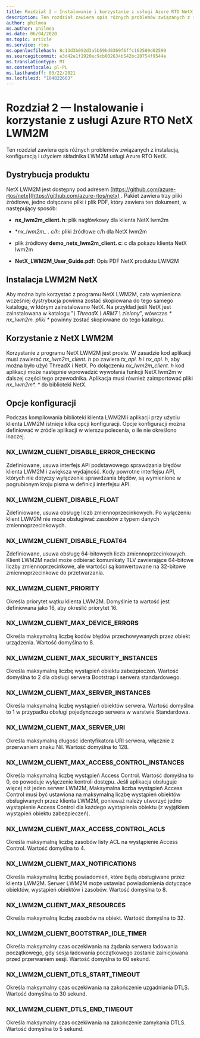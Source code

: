 ```yaml
---
title: Rozdział 2 — Instalowanie i korzystanie z usługi Azure RTO NetX LWM2M
description: Ten rozdział zawiera opis różnych problemów związanych z instalacją, konfiguracją i użyciem składnika LWM2M usługi Azure RTO NetX.
author: philmea
ms.author: philmea
ms.date: 06/04/2020
ms.topic: article
ms.service: rtos
ms.openlocfilehash: 8c13d3b092d3a5b59bd0369f6ffc162509d02590
ms.sourcegitcommit: e3d42e1f2920ec9cb002634b542bc20754f9544e
ms.translationtype: MT
ms.contentlocale: pl-PL
ms.lasthandoff: 03/22/2021
ms.locfileid: "104822603"
---
```

# <a name="chapter-2---installation-and-use-of-azure-rtos-netx-lwm2m"></a>Rozdział 2 — Instalowanie i korzystanie z usługi Azure RTO NetX LWM2M

Ten rozdział zawiera opis różnych problemów związanych z instalacją, konfiguracją i użyciem składnika LWM2M usługi Azure RTO NetX.

## <a name="product-distribution"></a>Dystrybucja produktu

NetX LWM2M jest dostępny pod adresem [https://github.com/azure-rtos/netx](https://github.com/azure-rtos/netx) . Pakiet zawiera trzy pliki źródłowe, jedno dołączane pliki i plik PDF, który zawiera ten dokument, w następujący sposób:

- **nx_lwm2m_client. h**: plik nagłówkowy dla klienta NetX lwm2m

- **nx_lwm2m_ *. c/h**: pliki źródłowe c/h dla NetX lwm2m

- plik źródłowy **demo_netx_lwm2m_client. c**: c dla pokazu klienta NetX lwm2m

- **NetX_LWM2M_User_Guide.pdf**: Opis PDF NetX produktu LWM2M

## <a name="netx-lwm2m-installation"></a>Instalacja LWM2M NetX

Aby można było korzystać z programu NetX LWM2M, cała wymieniona wcześniej dystrybucja powinna zostać skopiowana do tego samego katalogu, w którym zainstalowano NetX. Na przykład jeśli NetX jest zainstalowana w katalogu "*\\ ThreadX \\ ARM7 \\ zielony*", wówczas *&#42; nx_lwm2m. pliki &#42;* powinny zostać skopiowane do tego katalogu.

## <a name="using-netx-lwm2m"></a>Korzystanie z NetX LWM2M

Korzystanie z programu NetX LWM2M jest proste. W zasadzie kod aplikacji musi zawierać *nx_lwm2m_client. h* po zawiera *tx_api. h* i *nx_api. h*, aby można było użyć ThreadX i NetX. Po dołączeniu *nx_lwm2m_client. h* kod aplikacji może następnie wprowadzić wywołania funkcji NetX lwm2m w dalszej części tego przewodnika. Aplikacja musi również zaimportować pliki *nx_lwm2m&#42;. &#42;* do biblioteki NetX.

## <a name="configuration-options"></a>Opcje konfiguracji

Podczas kompilowania biblioteki klienta LWM2M i aplikacji przy użyciu klienta LWM2M istnieje kilka opcji konfiguracji. Opcje konfiguracji można definiować w źródle aplikacji w wierszu polecenia, o ile nie określono inaczej.

### <a name="nx_lwm2m_client_disable_error_checking"></a>NX_LWM2M_CLIENT_DISABLE_ERROR_CHECKING

Zdefiniowane, usuwa interfejs API podstawowego sprawdzania błędów klienta LWM2M i zwiększa wydajność. Kody powrotne interfejsu API, których nie dotyczy wyłączenie sprawdzania błędów, są wymienione w pogrubionym kroju pisma w definicji interfejsu API.

### <a name="nx_lwm2m_client_disable_float"></a>NX_LWM2M_CLIENT_DISABLE_FLOAT

Zdefiniowane, usuwa obsługę liczb zmiennoprzecinkowych. Po wyłączeniu klient LWM2M nie może obsługiwać zasobów z typem danych zmiennoprzecinkowych.

### <a name="nx_lwm2m_client_disable_float64"></a>NX_LWM2M_CLIENT_DISABLE_FLOAT64

Zdefiniowane, usuwa obsługę 64-bitowych liczb zmiennoprzecinkowych. Klient LWM2M nadal może odbierać komunikaty TLV zawierające 64-bitowe liczby zmiennoprzecinkowe, ale wartości są konwertowane na 32-bitowe zmiennoprzecinkowe do przetwarzania.

### <a name="nx_lwm2m_client_priority"></a>NX_LWM2M_CLIENT_PRIORITY

Określa priorytet wątku klienta LWM2M. Domyślnie ta wartość jest definiowana jako 16, aby określić priorytet 16.

### <a name="nx_lwm2m_client_max_device_errors"></a>NX_LWM2M_CLIENT_MAX_DEVICE_ERRORS

Określa maksymalną liczbę kodów błędów przechowywanych przez obiekt urządzenia. Wartość domyślna to 8.

### <a name="nx_lwm2m_client_max_security_instances"></a>NX_LWM2M_CLIENT_MAX_SECURITY_INSTANCES

Określa maksymalną liczbę wystąpień obiektu zabezpieczeń. Wartość domyślna to 2 dla obsługi serwera Bootstrap i serwera standardowego.

### <a name="nx_lwm2m_client_max_server_instances"></a>NX_LWM2M_CLIENT_MAX_SERVER_INSTANCES

Określa maksymalną liczbę wystąpień obiektów serwera. Wartość domyślna to 1 w przypadku obsługi pojedynczego serwera w warstwie Standardowa.

### <a name="nx_lwm2m_client_max_server_uri"></a>NX_LWM2M_CLIENT_MAX_SERVER_URI

Określa maksymalną długość identyfikatora URI serwera, włącznie z przerwaniem znaku Nil. Wartość domyślna to 128.

### <a name="nx_lwm2m_client_max_access_control_instances"></a>NX_LWM2M_CLIENT_MAX_ACCESS_CONTROL_INSTANCES

Określa maksymalną liczbę wystąpień Access Control. Wartość domyślna to 0, co powoduje wyłączenie kontroli dostępu. Jeśli aplikacja obsługuje więcej niż jeden serwer LWM2M, Maksymalna liczba wystąpień Access Control musi być ustawiona na maksymalną liczbę wystąpień obiektów obsługiwanych przez klienta LWM2M, ponieważ należy utworzyć jedno wystąpienie Access Control dla każdego wystąpienia obiektu (z wyjątkiem wystąpień obiektu zabezpieczeń).

### <a name="nx_lwm2m_client_max_access_control_acls"></a>NX_LWM2M_CLIENT_MAX_ACCESS_CONTROL_ACLS

Określa maksymalną liczbę zasobów listy ACL na wystąpienie Access Control. Wartość domyślna to 4.

### <a name="nx_lwm2m_client_max_notifications"></a>NX_LWM2M_CLIENT_MAX_NOTIFICATIONS

Określa maksymalną liczbę powiadomień, które będą obsługiwane przez klienta LWM2M. Serwer LWM2M może ustawiać powiadomienia dotyczące obiektów, wystąpień obiektów i zasobów. Wartość domyślna to 8.

### <a name="nx_lwm2m_client_max_resources"></a>NX_LWM2M_CLIENT_MAX_RESOURCES

Określa maksymalną liczbę zasobów na obiekt. Wartość domyślna to 32.

### <a name="nx_lwm2m_client_bootstrap_idle_timer"></a>NX_LWM2M_CLIENT_BOOTSTRAP_IDLE_TIMER

Określa maksymalny czas oczekiwania na żądania serwera ładowania początkowego, gdy sesja ładowania początkowego zostanie zainicjowana przed przerwaniem sesji. Wartość domyślna to 60 sekund.

### <a name="nx_lwm2m_client_dtls_start_timeout"></a>NX_LWM2M_CLIENT_DTLS_START_TIMEOUT

Określa maksymalny czas oczekiwania na zakończenie uzgadniania DTLS. Wartość domyślna to 30 sekund.

### <a name="nx_lwm2m_client_dtls_end_timeout"></a>NX_LWM2M_CLIENT_DTLS_END_TIMEOUT

Określa maksymalny czas oczekiwania na zakończenie zamykania DTLS. Wartość domyślna to 5 sekund.
